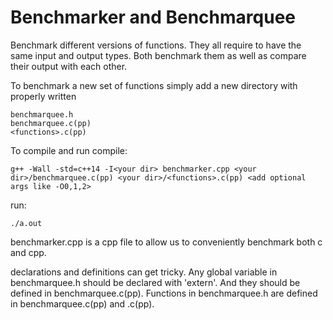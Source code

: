 Benchmarker and Benchmarquee
============================

Benchmark different versions of functions. They all require to have the same input and output
types. Both benchmark them as well as compare their output with each other.

To benchmark a new set of functions simply add a new directory with properly written
```
benchmarquee.h
benchmarquee.c(pp)
<functions>.c(pp)
```
To compile and run
compile:
```
g++ -Wall -std=c++14 -I<your dir> benchmarker.cpp <your dir>/benchmarquee.c(pp) <your dir>/<functions>.c(pp) <add optional args like -O0,1,2>
```
run:
```
./a.out
```

benchmarker.cpp is a cpp file to allow us to conveniently benchmark both c and cpp.

declarations and definitions can get tricky. Any global variable in benchmarquee.h should be
declared with 'extern'. And they should be defined in benchmarquee.c(pp). Functions in benchmarquee.h
are defined in benchmarquee.c(pp) and <functions>.c(pp).

